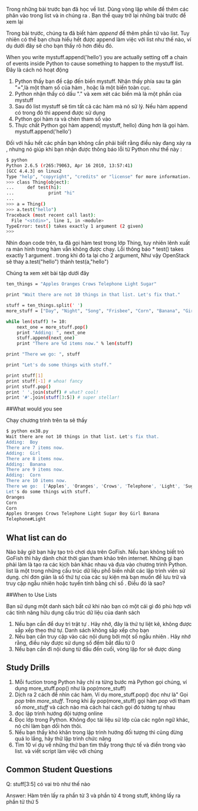 Trong những bài trước bạn đã học về list. Dùng vòng lặp while để thêm các phân vào trong list và in chúng ra . Bạn thể quay trở lại những bài trước để xem lại

Trong bài trước, chúng ta đã biết hàm *append* để thêm phần tử vào list. Tuy nhiên có thể bạn chưa hiểu hết được append làm việc với list như thế nào, ví dụ dưới đây sẽ cho bạn thấy rõ hơn điều đó.

When you write mystuff.append('hello') you are actually setting off a chain of events inside Python to cause something to happen to the mystuff list. Đây là cách nó hoạt động

1. Python thấy bạn đề cập đến biến mystuff. Nhận thấy phía sau ta gán "=",là một tham số của hàm , hoặc là một biến toàn cục.
2. Python nhận thấy có dấu "." và xem xét các biến mà là một phần của mystuff
3. Sau đó  list mystuff sẽ tìm tất cả các hàm mà nó sử lý. Nếu hàm append có trong đó thì append được sử dụng
4. Python gọi hàm ra và chèn tham số vào  
5. Thực chất Python gọi hàm append( mystuff, hello) đúng hơn là gọi hàm. mystuff.append('hello')

Đối với hầu hết các phần bạn không cần phải biết rằng điều này đang xảy ra , nhưng nó giúp khi bạn nhận được thông báo lỗi từ Python như thế này :

```sh
$ python
Python 2.6.5 (r265:79063, Apr 16 2010, 13:57:41)
[GCC 4.4.3] on linux2
Type "help", "copyright", "credits" or "license" for more information.
>>> class Thing(object):
...     def test(hi):
...             print "hi"
...
>>> a = Thing()
>>> a.test("hello")
Traceback (most recent call last):
  File "<stdin>", line 1, in <module>
TypeError: test() takes exactly 1 argument (2 given)
>>>


```

Nhìn đoạn code trên, ta đã gọi hàm test trong lớp Thing, tuy nhiên lênh xuất ra màn hình trong hàm vẫn không được chạy. Lỗi thông báo * test() takes exactly 1 argument . trong khi đó ta lại cho 2 argument, Như vậy OpenStack sẽ thay 
a.test("hello") thành test(a,"hello")

Chúng ta xem xét bài tập dưới đây

```sh
ten_things = "Apples Oranges Crows Telephone Light Sugar"

print "Wait there are not 10 things in that list. Let's fix that."

stuff = ten_things.split(' ')
more_stuff = ["Day", "Night", "Song", "Frisbee", "Corn", "Banana", "Girl", "Boy"]

while len(stuff) != 10:
    next_one = more_stuff.pop()
    print "Adding: ", next_one
    stuff.append(next_one)
    print "There are %d items now." % len(stuff)

print "There we go: ", stuff

print "Let's do some things with stuff."

print stuff[1]
print stuff[-1] # whoa! fancy
print stuff.pop()
print ' '.join(stuff) # what? cool!
print '#'.join(stuff[3:5]) # super stellar!
```

##What would you see

Chạy chương trình trên ta sẽ thấy 
```sh
$ python ex38.py
Wait there are not 10 things in that list. Let's fix that.
Adding:  Boy
There are 7 items now.
Adding:  Girl
There are 8 items now.
Adding:  Banana
There are 9 items now.
Adding:  Corn
There are 10 items now.
There we go:  ['Apples', 'Oranges', 'Crows', 'Telephone', 'Light', 'Sugar', 'Boy', 'Girl', 'Banana', 'Corn']
Let's do some things with stuff.
Oranges
Corn
Corn
Apples Oranges Crows Telephone Light Sugar Boy Girl Banana
Telephone#Light
```

## What list can do

Nào bây giờ bạn hãy tạo  trò chơi dựa trên GoFish. Nếu bạn không biết trò GoFish thì hãy dành chút thời 
gian tham khảo trên internet. Những gì bạn phải làm là tạo ra các kịch bản khác nhau và đưa vào chương
trình Python. list là một trong những cấu trúc dữ liệu phổ biến nhất các lập trình viên sử dụng. chỉ đơn giản là số thứ tự của các sự kiện mà bạn muốn để lưu trữ và truy cập ngẫu nhiên hoặc tuyến tính bằng chỉ số . Điều đó là sao?

##When to Use Lists

Bạn sử dụng một danh sách bất cứ khi nào bạn có một cái gì đó phù hợp với các tính năng hữu dụng cấu trúc dữ liệu của danh sách

1. Nếu bạn cần để duy trì trật tự . Hãy nhớ, đây là thứ tự liệt kê, không được sắp xếp theo thứ tự. Danh sách không sắp xếp cho bạn 
2. Nếu bạn cần truy cập vào các nội dung bởi một số ngẫu nhiên . Hãy nhớ rằng, điều này được sử dụng số đếm bắt đầu từ 0
3. Nếu bạn cần đi nội dung từ đầu đến cuối, vòng lặp for sẽ được dùng

## Study Drills

1. Mỗi fuction trong Python hãy chỉ ra từng bước mà Python gọi chúng, ví dụng more_stuff.pop() như là pop(more_stuff)
2. Dịch ra 2 cách để nhìn các hàm. Ví dụ more_stuff.pop() đọc như là" Gọi *pop* trên *more_stuff*. Trong khi ấy pop(more_stuff) gọi hàm *pop* với tham số *more_stuff* và cách nào mà cách hai cách gọi đó tương tự nhau
3. đọc lập trình hướng đội tượng online
4. Đọc lớp trong Python. Không đọc tài liệu sử lớp của các ngôn ngữ khác, nó chỉ làm bạn dối hơn thôi.
5. Nếu bạn thấy khó khăn trong lập trình hướng đối tượng thì cũng đừng quá lo lắng, hãy thữ lập trình chức năng
6. Tìm 10 ví dụ về những thứ bạn tìm thấy trong thực tế và điền trong vào list. và viết script làm việc với chúng

## Common Student Questions
Q: stuff[3:5] có vai trò như thế nào

Answer: Hàm trên lấy ra phần tử 3 và phần tử 4 trong stuff, không lấy ra phần tử thứ 5
